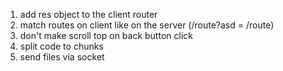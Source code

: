 1. add res object to the client router
2. match routes on client like on the server (/route?asd = /route)
3. don't make scroll top on back button click
4. split code to chunks
5. send files via socket
